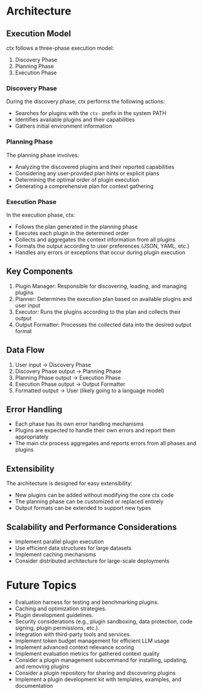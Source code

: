 # Architecture

## Execution Model

ctx follows a three-phase execution model:
1. Discovery Phase
2. Planning Phase
3. Execution Phase

### Discovery Phase

During the discovery phase, ctx performs the following actions:
- Searches for plugins with the `ctx-` prefix in the system PATH
- Identifies available plugins and their capabilities
- Gathers initial environment information

### Planning Phase

The planning phase involves:
- Analyzing the discovered plugins and their reported capabilities
- Considering any user-provided plan hints or explicit plans
- Determining the optimal order of plugin execution
- Generating a comprehensive plan for context gathering

### Execution Phase

In the execution phase, ctx:
- Follows the plan generated in the planning phase
- Executes each plugin in the determined order
- Collects and aggregates the context information from all plugins
- Formats the output according to user preferences (JSON, YAML, etc.)
- Handles any errors or exceptions that occur during plugin execution

## Key Components

1. Plugin Manager: Responsible for discovering, loading, and managing plugins
2. Planner: Determines the execution plan based on available plugins and user input
3. Executor: Runs the plugins according to the plan and collects their output
4. Output Formatter: Processes the collected data into the desired output format

## Data Flow

1. User input → Discovery Phase
2. Discovery Phase output → Planning Phase
3. Planning Phase output → Execution Phase
4. Execution Phase output → Output Formatter
5. Formatted output → User (likely going to a language model)

## Error Handling

- Each phase has its own error handling mechanisms
- Plugins are expected to handle their own errors and report them appropriately
- The main ctx process aggregates and reports errors from all phases and plugins

## Extensibility

The architecture is designed for easy extensibility:
- New plugins can be added without modifying the core ctx code
- The planning phase can be customized or replaced entirely
- Output formats can be extended to support new types

## Scalability and Performance Considerations

- Implement parallel plugin execution
- Use efficient data structures for large datasets
- Implement caching mechanisms
- Consider distributed architecture for large-scale deployments

# Future Topics

- Evaluation harness for testing and benchmarking plugins.
- Caching and optimization strategies.
- Plugin development guidelines.
- Security considerations (e.g., plugin sandboxing, data protection, code signing, plugin
    permissions, etc.).
- Integration with third-party tools and services.
- Implement token budget management for efficient LLM usage
- Implement advanced context relevance scoring
- Implement evaluation metrics for gathered context quality
- Consider a plugin management subcommand for installing, updating, and removing plugins
- Consider a plugin repository for sharing and discovering plugins
- Implement a plugin development kit with templates, examples, and documentation
